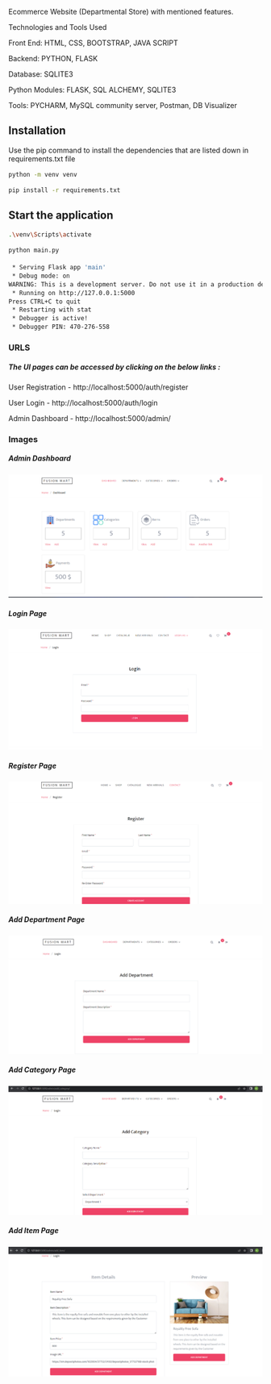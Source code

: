 Ecommerce Website (Departmental Store) with mentioned features.

Technologies and Tools Used

Front End:	HTML, CSS, BOOTSTRAP, JAVA SCRIPT

Backend:	PYTHON, FLASK

Database:	SQLITE3

Python Modules:	FLASK, SQL ALCHEMY, SQLITE3

Tools:		PYCHARM, MySQL community server, Postman, DB Visualizer


## Installation

Use the pip command to install the dependencies that are listed down in requirements.txt file

```bash
python -m venv venv
```

```bash
pip install -r requirements.txt
```

## Start the application
```bash
.\venv\Scripts\activate
```

```bash
python main.py

 * Serving Flask app 'main'
 * Debug mode: on
WARNING: This is a development server. Do not use it in a production deployment. Use a production WSGI server instead.
 * Running on http://127.0.0.1:5000
Press CTRL+C to quit
 * Restarting with stat
 * Debugger is active!
 * Debugger PIN: 470-276-558
```

### URLS

##### The UI pages can be accessed by clicking on the below links :

User Registration - http://localhost:5000/auth/register

User Login - http://localhost:5000/auth/login

Admin Dashboard - http://localhost:5000/admin/

### Images

##### Admin Dashboard
![Admin Dashboard](readme_data/admin_dashboard.png)

##### Login Page
![Login Page](readme_data/login.png)

##### Register Page
![Register Page](readme_data/register.png)

##### Add Department Page
![Add Department Page](readme_data/add_department.png)

##### Add Category Page
![Add Category Page](readme_data/add_category.png)

##### Add Item Page
![Add Item Page](readme_data/add_item.png)
